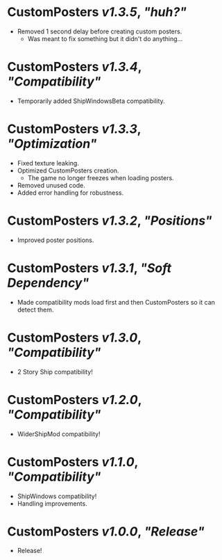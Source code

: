 # CustomPosters *v1.3.5*, *"huh?"*

- Removed 1 second delay before creating custom posters.
  - Was meant to fix something but it didn't do anything...

# CustomPosters *v1.3.4*, *"Compatibility"*

- Temporarily added ShipWindowsBeta compatibility.

# CustomPosters *v1.3.3*, *"Optimization"*

- Fixed texture leaking.
- Optimized CustomPosters creation.
  - The game no longer freezes when loading posters.
- Removed unused code.
- Added error handling for robustness.

# CustomPosters *v1.3.2*, *"Positions"*

- Improved poster positions.

# CustomPosters *v1.3.1*, *"Soft Dependency"*

- Made compatibility mods load first and then CustomPosters so it can detect them.

# CustomPosters *v1.3.0*, *"Compatibility"*

- 2 Story Ship compatibility!

# CustomPosters *v1.2.0*, *"Compatibility"*

- WiderShipMod compatibility!

# CustomPosters *v1.1.0*, *"Compatibility"*

- ShipWindows compatibility!
- Handling improvements.

# CustomPosters *v1.0.0*, *"Release"*

- Release!
